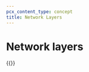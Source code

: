 ```yaml
---
pcx_content_type: concept
title: Network Layers
---
```


# Network layers

{{<render file="_network-layers.md" productFolder="fundamentals">}}